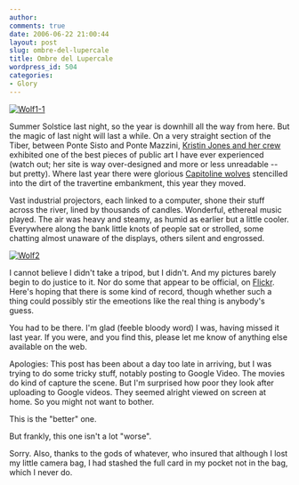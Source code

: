 ```yaml
---
author:
comments: true
date: 2006-06-22 21:00:44
layout: post
slug: ombre-del-lupercale
title: Ombre del Lupercale
wordpress_id: 504
categories:
- Glory
---
```


[![Wolf1-1](http://jeremycherfas.net/uploads/2006/06/wolf1-1-tm.jpg)](http://jeremycherfas.net/uploads/2006/06/wolf1-1.jpg)  

Summer Solstice last night, so the year is downhill all the way from here. But the magic of last night will last a while. On a very straight section of the Tiber, between Ponte Sisto and Ponte Mazzini, [Kristin Jones and her crew](http://www.tevereterno.it/tevereterno.html) exhibited one of the best pieces of public art I have ever experienced (watch out; her site is way over-designed and more or less unreadable -- but pretty). Where last year there were glorious [Capitoline wolves](http://en.wikipedia.org/wiki/Capitoline_Wolf) stencilled into the dirt of the travertine embankment, this year they moved.

Vast industrial projectors, each linked to a computer, shone their stuff across the river, lined by thousands of candles. Wonderful, ethereal music played. The air was heavy and steamy, as humid as earlier but a little cooler. Everywhere along the bank little knots of people sat or strolled, some chatting almost unaware of the displays, others silent and engrossed. 

[![Wolf2](http://jeremycherfas.net/uploads/2006/06/wolf2-tm.jpg)](http://jeremycherfas.net/uploads/2006/06/wolf2.jpg)

I cannot believe I didn't take a tripod, but I didn't. And my pictures barely begin to do justice to it. Nor do some that appear to be official, on [Flickr](http://www.flickr.com/search/?q=lupercale&w=all&s=int). Here's hoping that there is some kind of record, though whether such a thing could possibly stir the emeotions like the real thing is anybody's guess.

You had to be there. I'm glad (feeble bloody word) I was, having missed it last year. If you were, and you find this, please let me know of anything else available on the web.

Apologies: This post has been about a day too late in arriving, but I was trying to do some tricky stuff, notably posting to Google Video. The movies do kind of capture the scene. But I'm surprised how poor they look after uploading to Google videos. They seemed alright viewed on screen at home. So you might not want to bother.

This is the "better" one.  


But frankly, this one isn't a lot "worse".  


Sorry. Also, thanks to the gods of whatever, who insured that although I lost my little camera bag, I had stashed the full card in my pocket not in the bag, which I never do.

